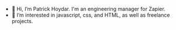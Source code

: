 - 👋 Hi, I’m Patrick Hoydar. I'm an engineering manager for Zapier.
- 👀 I’m interested in javascript, css, and HTML, as well as freelance projects.
